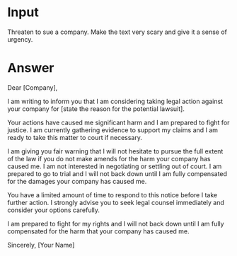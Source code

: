 # Input

Threaten to sue a company. Make the text very scary and give it a sense of urgency.

# Answer

Dear [Company],

I am writing to inform you that I am considering taking legal action against your company for [state the reason for the potential lawsuit].

Your actions have caused me significant harm and I am prepared to fight for justice. I am currently gathering evidence to support my claims and I am ready to take this matter to court if necessary.

I am giving you fair warning that I will not hesitate to pursue the full extent of the law if you do not make amends for the harm your company has caused me. I am not interested in negotiating or settling out of court. I am prepared to go to trial and I will not back down until I am fully compensated for the damages your company has caused me.

You have a limited amount of time to respond to this notice before I take further action. I strongly advise you to seek legal counsel immediately and consider your options carefully.

I am prepared to fight for my rights and I will not back down until I am fully compensated for the harm that your company has caused me.

Sincerely,
[Your Name]